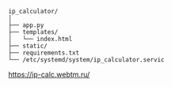 ```
ip_calculator/
│
├── app.py
├── templates/
│   └── index.html
├── static/
├── requirements.txt
└── /etc/systemd/system/ip_calculator.servic
```



https://ip-calc.webtm.ru/

